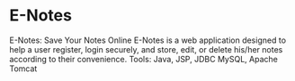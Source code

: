 # E-Notes
E-Notes: Save Your Notes Online
E-Notes is a web application designed to help a user register, login securely, and store, edit, or delete his/her notes according to their convenience.
Tools: Java, JSP, JDBC MySQL, Apache Tomcat
